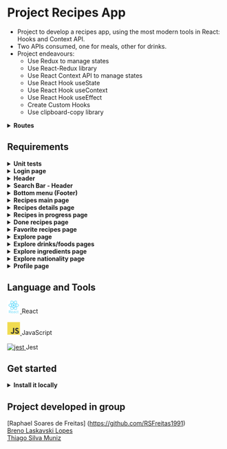 # Project Recipes App


- Project to develop a recipes app, using the most modern tools in React: Hooks and Context API.
- Two APIs consumed, one for meals, other for drinks.
- Project endeavours:
  - Use Redux to manage states
  - Use React-Redux library
  - Use React Context API to manage states
  - Use React Hook useState
  - Use React Hook useContext
  - Use React Hook useEffect
  - Create Custom Hooks
  - Use clipboard-copy library

<details>
  <summary><strong>Routes</strong></summary>
  
  * Login screen: `/`;
  * Food recipes main screen: `/foods`;
  * Drink recipes main screen: `/drinks`;
  * Food recipe details screen: `/foods/{recipe-id}`;
  * Drink recipe details screen: `/drinks/{recipe-id}`;
  * In progress food recipe screen: `/foods/{recipe-id}/in-progress`;
  * In progress drink recipe screen: `/drinks/{recipe-id}/in-progress`;
  * Explore screen: `/explore`;
  * Explore foods screen: `/explore/foods`;
  * Explore drinks screen: `/explore/drinks`;
  * Explore foods by ingredient screen: `/explore/foods/ingredients`;
  * Explore drinks by ingredient screen: `/explore/drinks/ingredients`;
  * Explore foods by nationality screen: `/explore/foods/nationalities`;
  * Profile screen: `/profile`;
  * Done recipes screen: `/done-recipes`;
  * Favorite recipes screen: `/favorite-recipes`.
</details>

## Requirements

<details>
  <summary><strong>Unit tests</strong></summary>
  
  1. Develop unit tests to cover at least 90% of your application ✔️
</details>

<details>
  <summary><strong>Login page</strong></summary>
  
  2. Create `Login` form ✔️
  3. Create code to allow `email` input ✔️
  4. Create code to allow `password` input ✔️
  5. Create validations to only allow valid email (regex) and password above 6 characters ✔️
  6. Save two tokens in `localStorage` after form submission, named `mealsToken` and `cocktailsToken` ✔️
  7. Save `email key` with user email in `localStorage` after form submission ✔️
  8. Redirect to food recipes `main` page after form validation and submission ✔️
</details>

<details>
  <summary><strong>Header</strong></summary>
  
  9. Create `Header` elements for recipe main pages (`profile button`, `page title` and `search button`) ✔️
  10. Implement profile page icon, title and search icon, if it exists in prototype ✔️
  11. Redirect to profile page once profile button is clicked ✔️
  12. Develop search button to show/hide search bar when clicked ✔️
</details>

<details>
  <summary><strong>Search Bar - Header</strong></summary>
  
  13. Create `Search Bar` elements, respecting prototype attributes (`ingredient radio button`, `name radio button`, `first letter radio button` and `search button`) ✔️
  14. Place search bar below main Header, and implement three radio buttons: `Ingredient`, `Name` and `First letter` ✔️
  15. Fetch from `foods` API if in foods page, and from `drinks` API in drinks page. ✔️
  16. If only one recipe is found when searching, redirect to recipe `details` page ✔️
  17. Show recipes in `cards` if multiple recipes are found ✔️
  18. Exhibit an `alert` if no recipes are found ✔️
</details>

<details>
  <summary><strong>Bottom menu (Footer)</strong></summary>
  
  19. Create `Footer` elements, respecting prototype attributes (`drinks button`, `explore button`, and `food button`) ✔️
  20. Fix Footer in page bottom, and add three icons, one for `Foods`, one for `Drinks`, one to `Explore` ✔️
  21. Display Footer in pages according to `prototype` ✔️
  22. Redirect user to drinks main page when drinks button is clicked ✔️
  23. Redirect user to explore page when explore button is clicked ✔️
  24. Redirect user to foods main page when foods button is clicked ✔️
</details>

<details>
  <summary><strong>Recipes main page</strong></summary>
  
  25. Create `main page` elements, respecting prototype attributes (`data-testids` of twelve food/drink cards) ✔️
  26. Load the first `twelve` cards of either foods or drinks ✔️
  27. Implement `category` buttons to be used as filters ✔️
  28. Implement `API` usage based on clicked category filter ✔️
  29. Implement category filter `toggle`, to return all recipes when clicked twice ✔️
  30. Implement filters to be used only once, based on clicked element ✔️
  31. Implement `All` categories button, to return all recipes ✔️
  32. Redirect user to clicked recipe details page ✔️
</details>

<details>
  <summary><strong>Recipes details page</strong></summary>
  
  33. Create `details page` elements, respecting prototype attributes (`data-testids` of elements in page) ✔️
  34. Fetch API and load recipe based on page `id` parameter ✔️
  35. Develop page to contain `recipe image`, `title`, `category` (including if it's alcoholic), list of `ingredients` followed by `quantities`, `instructions`, an embedded `youtube` video, and `recommendations` ✔️
  36. Implement `recommendations`. If in foods page, recommend drinks, and vice-versa ✔️
  37. Implement six recommendation `cards`, with a scroll showing two at a time ✔️
  38. Implement a `Start Recipe` button that must be fixed to bottom page ✔️
  39. Implement a solution to show `Start Recipe` button only if recipe is not marked as `done` ✔️
  40. Implement a solution to show `Continue Recipe` button if recipe is in progress ✔️
  41. Redirect user to recipe `in progress` page, if Start Recipe button is clicked ✔️
  42. Implement buttons to `share` or `favorite` recipes ✔️
  43. Implement `clipboard-copy` solution when share button is clicked, showing a message that the link was copied ✔️
  44. Implement `heart` icon as favorite button. Must be black if favorited, and white if not ✔️
  45. Implement a solution to toggle heart `color` when clicked ✔️
  46. Send favorite recipes to localStorage, in `favoriteRecipes` key ✔️
</details>

<details>
  <summary><strong>Recipes in progress page</strong></summary>
  
  47. Develop page to contain `recipe image`, `title`, `category` (including if it's alcoholic), list of `ingredients` followed by `quantities`, and `instructions` ✔️
  48. Develop `checkboxes` to each list ingredients ✔️
  49. Implement a solution to add a `line-through` once a checkbox is checked ✔️
  50. Save progress state, that must persist if page is reloaded or accessed afterwards ✔️
  51. Implement `share` and `favorite` buttons in progress page ✔️
  52. Implement a solution to enable `Finish Recipe` button only when all ingredients are checked ✔️
  53. Redirect user to `Done recipes` page when Finish Recipe button is clicked ✔️
</details>

<details>
  <summary><strong>Done recipes page</strong></summary>
  
  54. Create `done recipes` page elements, respecting prototype attributes (`data-testids` of elements in page) ✔️
  55. Implement a solution to display recipe `image`, `name`, `category`, `nationality`, `date` of recipe completion, the first two `API tags` returned, and a `share` button, if it's a food recipe card ✔️
  56. Implement a solution to display recipe `image`, `name`, whether it is `alcoholic` or not, `date` of recipe completion and a `share` button, if it's a drink recipe card ✔️
  57. Implement a solution to copy recipe details page when `share` button is clicked ✔️
  58. Implement buttons to filter done recipes by `foods` or `drinks`, and a third to remove filters ✔️
  59. Redirect to recipe `details` page when clicking in recipe image or name ✔️
</details>

<details>
  <summary><strong>Favorite recipes page</strong></summary>
  
  60. Create `favorite recipes` page elements, respecting prototype attributes (`data-testids` of elements in page) ✔️
  61. Implement a solution to display recipe `image`, `name`, `category`, `nationality`, `share` button and `unfavorite` button, if it's a food recipe card ✔️
  62. Implement a solution to display recipe `image`, `name`, whether it is `alcoholic` or not, `share` button and `unfavorite` button, if it's a drink recipe card ✔️
  63. Implement a solution to copy recipe details page when `share` button is clicked ✔️
  64. Implement a solution to remove recipe from `localStorage` and `screen` if unfavorite button is clicked ✔️
  65. Implement buttons to filter favorite recipes by `foods` or `drinks`, and a third to remove filters ✔️
  66. Redirect to recipe `details` page when clicking in recipe image or name ✔️
</details>

<details>
  <summary><strong>Explore page</strong></summary>
  
  67. Create `explore` page elements, respecting prototype attributes (`data-testids` of elements in page) ✔️
  68. Create `explore foods` and `explore drinks` buttons ✔️
  69. Redirect user to respective explore pages, when buttons are clicked ✔️
</details>

<details>
  <summary><strong>Explore drinks/foods pages</strong></summary>
  
  70. Create `explore foods/drinks` page elements, respecting prototype attributes (`data-testids` of elements in page) ✔️
  71. Create `explore by ingredient`, `explore by nationality` and `explore surprise` buttons ✔️
  72. Redirect user to explore by ingredients page, when button is clicked ✔️
  73. Redirect user to explore by nationality page, when button is clicked ✔️
  74. Redirect user to random recipe details page, when `explore surprise` button is clicked ✔️
</details>

<details>
  <summary><strong>Explore ingredients page</strong></summary>
  
  75. Create `explore ingredients` page elements, respecting prototype attributes (`data-testids` of elements in page) ✔️
  76. Display `cards` for the first twelve ingredients, each card containing ingredient `name`, and an `image` ✔️
  77. When ingredient card is clicked, redirect user to recipes `main` page, but only showing recipes which includes chosen ingredient ✔️
</details>

<details>
  <summary><strong>Explore nationality page</strong></summary>
  
  78. Create `explore nationality` page elements, respecting prototype attributes (`data-testids` of elements in page) ✔️
  79. Develop same specifications from recipes `main` page, but with a dropdown instead of category filters ✔️
  80. Implement dropdown, showing all areas returned by the `API`, including an `All` option, to return non-filtered recipes ✔️
  81. Route must only return page if in `foods`. `/explore/drinks/nationalities` must return `Not Found` error ✔️
</details>

<details>
  <summary><strong>Profile page</strong></summary>
  
  82. Create `profile` page elements, respecting prototype attributes (`data-testids` of elements in page) ✔️
  83. Implement a solution to display user email ✔️
  84. Implement three buttons: `Done Recipes`, `Favorite Recipes` and `Logout` ✔️
  85. Redirect user to favorite recipes page when respective button is clicked ✔️
  86. Redirect user to done recipes page when respective button is clicked ✔️
  87. Clear `localStorage` and redirect user to `login` page when `Logout` button is clicked ✔️
</details>
 
## Language and Tools

<a href="https://reactjs.org/" target="_blank"> <img src="https://raw.githubusercontent.com/devicons/devicon/master/icons/react/react-original-wordmark.svg" alt="react" width="30" height="30"/> </a>
React
</br>
</br>
<a href="https://developer.mozilla.org/en-US/docs/Web/JavaScript" target="_blank"> <img src="https://raw.githubusercontent.com/devicons/devicon/master/icons/javascript/javascript-original.svg" alt="javascript" width="30" height="30"/> </a>
JavaScript
</br>
</br>
<a href="https://
js.io" target="_blank"> <img src="https://www.vectorlogo.zone/logos/jestjsio/jestjsio-icon.svg" alt="jest" width="30" height="30"/> </a>
Jest

## Get started

<details>
  <summary><strong> Install it locally </strong></summary>
  </br>
  
  - Open terminal and create a directory in your preferred location:
  ```sh
  $ mkdir <Your directory name here>
  ```
  
  - Access directory then clone the repository:
  ```sh
  $ cd <Your directory name here>
  $ git clone git@github.com:ViniGB/Project-Recipes-app.git
  ```
  
  - Access the newly created directory:
  ```sh
  $ cd Project-Recipes-app
  ```
  
  - Install dependencies:
  ```sh
  $ npm install
  ```
  
  - Start application:
  ```sh
  $ npm start
  ```
</details>

## Project developed in group

[Raphael Soares de Freitas] (https://github.com/RSFreitas1991)
</br>
[Breno Laskavski Lopes](https://github.com/EletroCP)
</br>
[Thiago Silva Muniz](https://github.com/TsMuniz)
